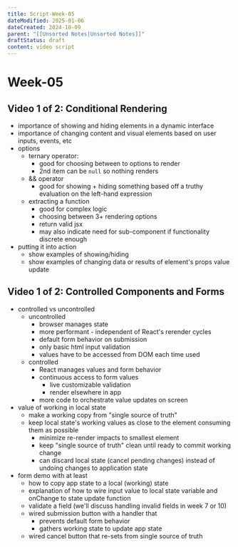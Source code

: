 ```yaml
---
title: Script-Week-05
dateModified: 2025-01-06
dateCreated: 2024-10-09
parent: "[[Unsorted Notes|Unsorted Notes]]"
draftStatus: draft
content: video script
---
```


# Week-05

## Video 1 of 2: Conditional Rendering

- importance of showing and hiding elements in a dynamic interface
- importance of changing content and visual elements based on user inputs, events, etc
- options
	- ternary operator:
		- good for choosing between to options to render
		- 2nd item can be `null` so nothing renders
	- && operator
		- good for showing + hiding something based off a truthy evaluation on the left-hand expression
	- extracting a function
		- good for complex logic
		- choosing between 3+ rendering options
		- return valid jsx
		- may also indicate need for sub-component if functionality discrete enough
- putting it into action
	- show examples of showing/hiding
	- show examples of changing data or results of element's props value update

## Video 1 of 2: Controlled Components and Forms

- controlled vs uncontrolled
	- uncontrolled
		- browser manages state
		- more performant - independent of React's rerender cycles
		- default form behavior on submission
		- only basic html input validation
		- values have to be accessed from DOM each time used
	- controlled
		- React manages values and form behavior
		- continuous access to form values
			- live customizable validation
			- render elsewhere in app
		- more code to orchestrate value updates on screen
- value of working in local state
	- make a working copy from "single source of truth"
	- keep local state's working values as close to the element consuming them as possible
		- minimize re-render impacts to smallest element
		- keep "single source of truth" clean until ready to commit working change
		- can discard local state (cancel pending changes) instead of undoing changes to application state
- form demo with at least
	- how to copy app state to a local (working) state
	- explanation of how to wire input value to local state variable and onChange to state update function
	- validate a field (we'll discuss handling invalid fields in week 7 or 10)
	- wired submission button with a handler that
		- prevents default form behavior
		- gathers working state to update app state
	- wired cancel button that re-sets from single source of truth
